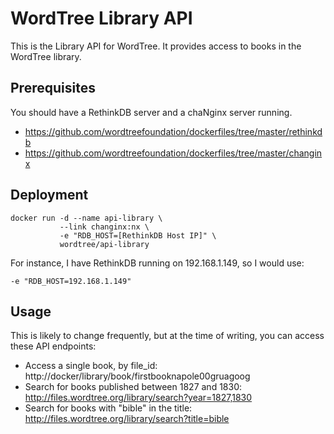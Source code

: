 # WordTree Library API

This is the Library API for WordTree. It provides access to books in the
WordTree library.

## Prerequisites

You should have a RethinkDB server and a chaNginx server running.

  - https://github.com/wordtreefoundation/dockerfiles/tree/master/rethinkdb
  - https://github.com/wordtreefoundation/dockerfiles/tree/master/changinx

## Deployment

    docker run -d --name api-library \
               --link changinx:nx \
               -e "RDB_HOST=[RethinkDB Host IP]" \
               wordtree/api-library

For instance, I have RethinkDB running on 192.168.1.149, so I would use:

    -e "RDB_HOST=192.168.1.149"

## Usage

This is likely to change frequently, but at the time of writing, you can access
these API endpoints:

- Access a single book, by file_id: http://docker/library/book/firstbooknapole00gruagoog
- Search for books published between 1827 and 1830: http://files.wordtree.org/library/search?year=1827,1830
- Search for books with "bible" in the title: http://files.wordtree.org/library/search?title=bible


